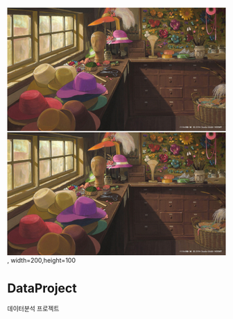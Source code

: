 <img src='images/howl의움직이는 성.jpg'> </img>
<img src='images/howl의움직이는 성.jpg'>, width=200,height=100 </img>


# DataProject
데이터분석 프로젝트
